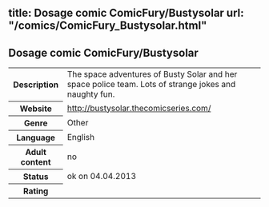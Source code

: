 title: Dosage comic ComicFury/Bustysolar
url: "/comics/ComicFury_Bustysolar.html"
---
Dosage comic ComicFury/Bustysolar
-----------------------------------------

<table class="comicinfo">
<tr>
<th>Description</th><td>The space adventures of Busty Solar and her space police team. Lots of strange jokes and naughty fun.</td>
</tr>
<tr>
<th>Website</th><td><a href="http://bustysolar.thecomicseries.com/">http://bustysolar.thecomicseries.com/</a></td>
</tr>
<tr>
<th>Genre</th><td>Other</td>
</tr>
<tr>
<th>Language</th><td>English</td>
</tr>
<tr>
<th>Adult content</th><td>no</td>
</tr>
<tr>
<th>Status</th><td>ok on 04.04.2013</td>
</tr>
<tr>
<th>Rating</th><td><div class="g-plusone" data-size="standard" data-annotation="bubble"
 data-href="http://bustysolar.thecomicseries.com/"></div></td>
</tr>
</table>
<script type="text/javascript">
  (function() {
    var po = document.createElement('script'); po.type = 'text/javascript'; po.async = true;
    po.src = 'https://apis.google.com/js/plusone.js';
    var s = document.getElementsByTagName('script')[0]; s.parentNode.insertBefore(po, s);
  })();
</script>

